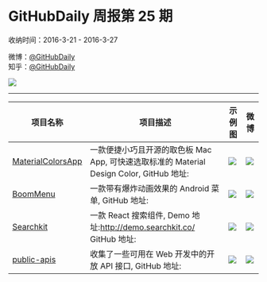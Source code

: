 # GitHubDaily 周报第 25 期

收纳时间：2016-3-21 - 2016-3-27

微博：[@GitHubDaily](https://weibo.com/GitHubDaily)    
知乎：[@GitHubDaily](https://www.zhihu.com/people/githubdaily)

![](https://raw.githubusercontent.com/GitHubDaily/GitHubDaily/master/assets/weixin.png)

---

项目名称 | 项目描述 | 示例图 | 微博
--- | --- | --- | ---
[MaterialColorsApp](status.github_url) | 一款便捷小巧且开源的取色板 Mac App, 可快速选取标准的 Material Design Color, GitHub 地址: | ![](http://ww1.sinaimg.cn/large/006fiYtfjw1f2bhwg86quj30m80godhp.jpg) | [![](https://raw.githubusercontent.com/GitHubDaily/GitHubDaily/master/assets/sina_logo.png)](https://weibo.com/5722964389/Doe1t4lgn)
[BoomMenu](status.github_url) | 一款带有爆炸动画效果的 Android 菜单, GitHub 地址: | ![](http://ww3.sinaimg.cn/large/006fiYtfjw1f2aay8fp9ng308k0h1hdv.gif) | [![](https://raw.githubusercontent.com/GitHubDaily/GitHubDaily/master/assets/sina_logo.png)](https://weibo.com/5722964389/Do4FQb8lj)
[Searchkit](status.github_url) | 一款 React 搜索组件, Demo 地址:http://demo.searchkit.co/ GitHub 地址: | ![](http://ww1.sinaimg.cn/large/006fiYtfjw1f27ywsk0aaj30ou0c5tbp.jpg) | [![](https://raw.githubusercontent.com/GitHubDaily/GitHubDaily/master/assets/sina_logo.png)](https://weibo.com/5722964389/DnKSoA1wO)
[public-apis](status.github_url) | 收集了一些可用在 Web 开发中的开放 API 接口, GitHub 地址: | ![](http://ww3.sinaimg.cn/large/006fiYtfjw1f26rkcdyd2j30qo2gik8j.jpg) | [![](https://raw.githubusercontent.com/GitHubDaily/GitHubDaily/master/assets/sina_logo.png)](https://weibo.com/5722964389/DnzPo2VCf)
